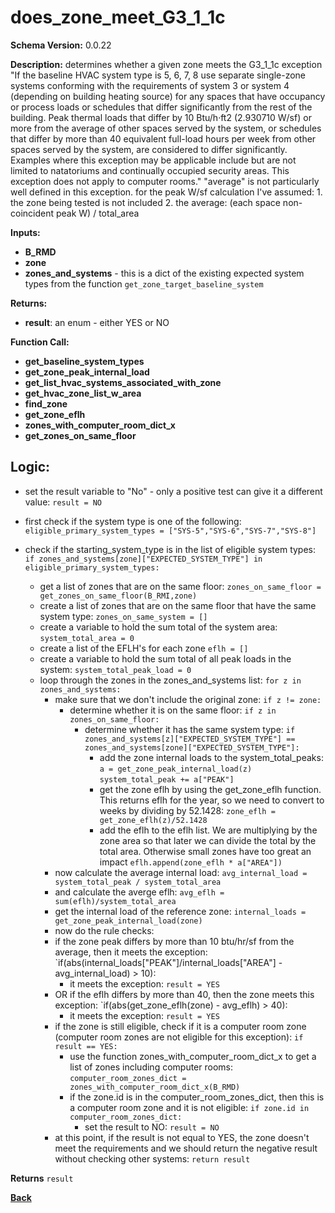 # does_zone_meet_G3_1_1c

**Schema Version:** 0.0.22

**Description:** determines whether a given zone meets the G3_1_1c exception "If the baseline HVAC system type is 5, 6, 7, 8 use separate single-zone systems conforming with the requirements of system 3 or system 4 (depending on building heating source) for any spaces that have occupancy or process loads or schedules that differ significantly from the rest of the building. Peak thermal loads that differ by 10 Btu/h·ft2 (2.930710 W/sf) or more from the average of other spaces served by the system, or schedules that differ by more than 40 equivalent full-load hours per week from other spaces served by the system, are considered to differ significantly. Examples where this exception may be applicable include but are not limited to natatoriums and continually occupied security areas. This exception does not apply to computer rooms."
"average" is not particularly well defined in this exception. 
for the peak W/sf calculation I've assumed:
	1. the zone being tested is not included
 	2. the average: (each space non-coincident peak W) / total_area

**Inputs:** 
- **B_RMD**
- **zone**
- **zones_and_systems** - this is a dict of the existing expected system types from the function `get_zone_target_baseline_system`

**Returns:**  
- **result**: an enum - either YES or NO
 
**Function Call:**
- **get_baseline_system_types**
- **get_zone_peak_internal_load**
- **get_list_hvac_systems_associated_with_zone**
- **get_hvac_zone_list_w_area**
- **find_zone**
- **get_zone_eflh**
- **zones_with_computer_room_dict_x**
- **get_zones_on_same_floor**

## Logic:
- set the result variable to "No" - only a positive test can give it a different value: `result = NO`

- first check if the system type is one of the following: `eligible_primary_system_types = ["SYS-5","SYS-6","SYS-7","SYS-8"]`
- check if the starting_system_type is in the list of eligible system types: `if zones_and_systems[zone]["EXPECTED_SYSTEM_TYPE"] in eligible_primary_system_types:`
	- get a list of zones that are on the same floor: `zones_on_same_floor = get_zones_on_same_floor(B_RMI,zone)`
	- create a list of zones that are on the same floor that have the same system type: `zones_on_same_system = []`
	- create a variable to hold the sum total of the system area:	`system_total_area = 0`
	- create a list of the EFLH's for each zone `eflh = []`
	- create a variable to hold the sum total of all peak loads in the system: `system_total_peak_load = 0`
	- loop through the zones in the zones_and_systems list: `for z in zones_and_systems:`
		- make sure that we don't include the original zone: `if z != zone:`
			- determine whether it is on the same floor: `if z in zones_on_same_floor:`
				- determine whether it has the same system type: `if zones_and_systems[z]["EXPECTED_SYSTEM_TYPE"] == zones_and_systems[zone]["EXPECTED_SYSTEM_TYPE"]:`
					- add the zone internal loads to the system_total_peaks: `a = get_zone_peak_internal_load(z)`
					`system_total_peak += a["PEAK"]`
					- get the zone eflh by using the get_zone_eflh function.  This returns eflh for the year, so we need to convert to weeks by dividing by 52.1428: `zone_eflh = get_zone_eflh(z)/52.1428`
					- add the eflh to the eflh list.  We are multiplying by the zone area so that later we can divide the total by the total area.  Otherwise small zones have too great an impact
					`eflh.append(zone_eflh * a["AREA"])`
		- now calculate the average internal load: `avg_internal_load = system_total_peak / system_total_area`
		- and calculate the averge eflh: `avg_eflh = sum(eflh)/system_total_area`
		- get the internal load of the reference zone: `internal_loads = get_zone_peak_internal_load(zone)`
		- now do the rule checks:
		- if the zone peak differs by more than 10 btu/hr/sf from the average, then it meets the exception:
		`if(abs(internal_loads["PEAK"]/internal_loads["AREA"] - avg_internal_load) > 10):
			- it meets the exception: `result = YES`
		- OR if the eflh differs by more than 40, then the zone meets this exception:
		`if(abs(get_zone_eflh(zone) - avg_eflh) > 40):
			- it meets the exception: `result = YES`
		- if the zone is still eligible, check if it is a computer room zone (computer room zones are not eligible for this exception): `if result == YES:`
			- use the function zones_with_computer_room_dict_x to get a list of zones including computer rooms: `computer_room_zones_dict = zones_with_computer_room_dict_x(B_RMD)`
			- if the zone.id is in the computer_room_zones_dict, then this is a computer room zone and it is not eligible: `if zone.id in computer_room_zones_dict:`
				- set the result to NO: `result = NO`
		- at this point, if the result is not equal to YES, the zone doesn't meet the requirements and we should return the negative result without checking other systems: `return result`


**Returns** `result`

**[Back](../_toc.md)**
